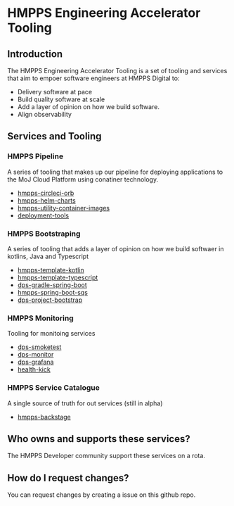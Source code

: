 # HMPPS Engineering Accelerator Tooling

## Introduction 

The HMPPS Engineering Accelerator Tooling is a set of tooling and services that aim to empoer software engineers at HMPPS Digital to: 

- Delivery software at pace
- Build quality software at scale 
- Add a layer of opinion on how we build software.
- Align observability 

## Services and Tooling 

### HMPPS Pipeline 

A series of tooling that makes up our pipeline for deploying applications to the MoJ Cloud Platform using conatiner technology. 

- [hmpps-circleci-orb](https://github.com/ministryofjustice/hmpps-circleci-orb)
- [hmpps-helm-charts](https://github.com/ministryofjustice/hmpps-helm-charts)
- [hmpps-utility-container-images](https://github.com/ministryofjustice/hmpps-utility-container-images) 
- [deployment-tools](https://github.com/ministryofjustice/deployment-tools)


### HMPPS Bootstraping

A series of tooling that adds a layer of opinion on how we build softwaer in kotlins, Java and Typescript

- [hmpps-template-kotlin](https://github.com/ministryofjustice/hmpps-template-kotlin)
- [hmpps-template-typescript](https://github.com/ministryofjustice/hmpps-template-typescript)
- [dps-gradle-spring-boot](https://github.com/ministryofjustice/dps-gradle-spring-boot)
- [hmpps-spring-boot-sqs](https://github.com/ministryofjustice/hmpps-spring-boot-sqs)
- [dps-project-bootstrap](https://github.com/ministryofjustice/dps-project-bootstrap)

### HMPPS Monitoring 

Tooling for monitoing services

- [dps-smoketest](https://github.com/ministryofjustice/dps-smoketest)
- [dps-monitor](https://github.com/ministryofjustice/dps-monitor)
- [dps-grafana](https://github.com/ministryofjustice/dps-grafana)
- [health-kick](https://github.com/ministryofjustice/health-kick)

### HMPPS Service Catalogue

A single source of truth for out services (still in alpha)

- [hmpps-backstage](https://github.com/ministryofjustice/hmpps-backstage)


## Who owns and supports these services?

The HMPPS Developer community support these services on a rota. 

## How do I request changes? 

You can request changes by creating a issue on this github repo. 

